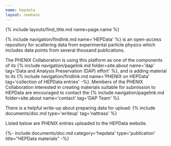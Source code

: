 ```yaml
---
name: hepdata
layout: newbase
---
```

{% include layouts/find_title.md name=page.name %}

{% include navigation/findlink.md name='HEPData' %} is an open-access repository for
scattering data from experimental particle physics which includes data points from several thousand publications.

The PHENIX Collaboration is using this platform as one of the components of its
{% include navigation/pagelink.md folder=site.about name='dap' tag='Data and Analysis Preservation (DAP) effort' %}, and is adding material to
its {% include navigation/findlink.md name='PHENIX on HEPData' tag='collection of HEPData entries' -%}.
Members of the PHENIX Collaboration interested in creating materials suitable for submission to HEPData
are encouraged to contact the {% include navigation/pagelink.md folder=site.about name='contact' tag='DAP Team' %}.

There is a helpful write-up about preparing data for upload:
{% include documents/doc.md type='writeup' tag='nattrass' %}

Listed below are PHENIX entries uploaded to the HEPData website.

{%- include documents/doc.md category='hepdata' type='publication' title="HEPData materials" -%}
